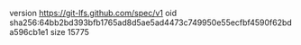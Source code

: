 version https://git-lfs.github.com/spec/v1
oid sha256:64bb2bd393bfb1765ad8d5ae5ad4473c749950e55ecfbf4590f62bda596cb1e1
size 15775
